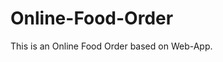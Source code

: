 # Online-Food-Order

This is an Online Food Order based on Web-App.


















































































































